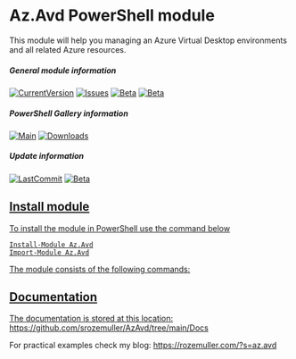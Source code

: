 # Az.Avd PowerShell module
This module will help you managing an Azure Virtual Desktop environments and all related Azure resources.

##### General module information
<a href="https://github.com/srozemuller/azavd" target="_blank"><img src="https://img.shields.io/github/v/release/srozemuller/azavd?label=latest-release&style=flat-square" alt="CurrentVersion"></a> <a href="https://github.com/srozemuller/AzAvd/issues" target="_blank"><img src="https://img.shields.io/github/issues/srozemuller/azavd?style=flat-square" alt="Issues"></a> </a><a href="https://github.com/srozemuller/AzAvd/tree/beta" target="_blank"><img src="https://img.shields.io/maintenance/yes/2022?style=flat-square" alt="Beta"></a> </a><a href="https://github.com/srozemuller/AzAvd/tree/beta" target="_blank"><img src="https://img.shields.io/github/license/srozemuller/azavd?style=flat-square" alt="Beta"></a>
##### PowerShell Gallery information
<a href="https://www.powershellgallery.com/packages/Az.Avd" target="_blank"><img src="https://img.shields.io/powershellgallery/v/az.avd?style=flat-square" alt="Main"></a> <a href="https://www.powershellgallery.com/packages/Az.Avd" target="_blank"><img src="https://img.shields.io/powershellgallery/dt/az.avd?style=flat-square" alt="Downloads"></a>

##### Update information
<a href="https://github.com/srozemuller/azavd"  target="_blank"><img src="https://img.shields.io/github/last-commit/srozemuller/azavd?label=main%20update&style=flat-square" alt="LastCommit"></a> <a href="https://github.com/srozemuller/AzAvd/tree/beta" target="_blank"><img src="https://img.shields.io/github/last-commit/srozemuller/azavd/beta?label=beta%20update&style=flat-square" alt="Beta">


## Install module

To install the module in PowerShell use the command below
```
Install-Module Az.Avd
Import-Module Az.Avd
```

The module consists of the following commands:

## Documentation
The documentation is stored at this location: https://github.com/srozemuller/AzAvd/tree/main/Docs

For practical examples check my blog: https://rozemuller.com/?s=az.avd
